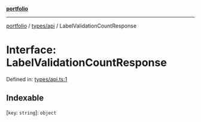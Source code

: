 [**portfolio**](../../../README.md)

***

[portfolio](../../../modules.md) / [types/api](../README.md) / LabelValidationCountResponse

# Interface: LabelValidationCountResponse

Defined in: [types/api.ts:1](https://github.com/tnorlund/Portfolio/blob/cee1036b33888902ff9c147d280194e6b328c980/portfolio/types/api.ts#L1)

## Indexable

\[`key`: `string`\]: `object`

